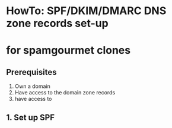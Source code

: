 # HowTo: SPF/DKIM/DMARC DNS zone records set-up
# for spamgourmet clones

## Prerequisites
1. Own a domain
2. Have access to the domain zone records
3. have access to 

## 1. Set up SPF


